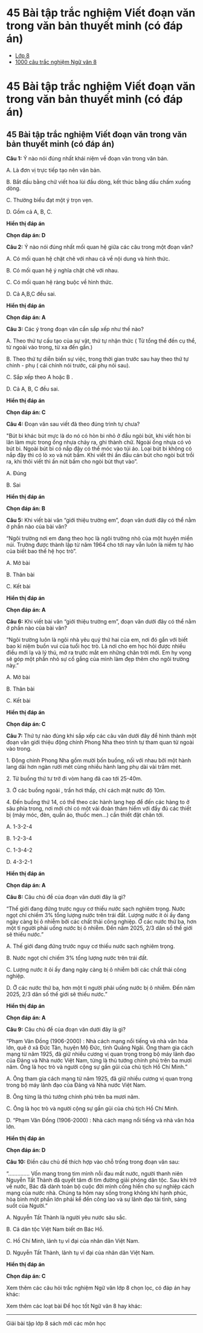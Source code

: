 # 45 Bài tập trắc nghiệm Viết đoạn văn trong văn bản thuyết minh (có đáp án)

  * [Lớp 8](https://vietjack.com/series/lop-8.jsp)
  * [1000 câu trắc nghiệm Ngữ văn 8](https://vietjack.com/ngu-van-8/trac-nghiem-ngu-van-lop-8.jsp)



# 45 Bài tập trắc nghiệm Viết đoạn văn trong văn bản thuyết minh (có đáp án)

## 45 Bài tập trắc nghiệm Viết đoạn văn trong văn bản thuyết minh (có đáp án)

**Câu 1:** Ý nào nói đúng nhất khái niệm về đoạn văn trong văn bản.

A. Là đơn vị trực tiếp tạo nên văn bản.

B. Bắt đầu bằng chữ viết hoa lùi đầu dòng, kết thúc bằng dấu chấm xuống dòng. 

C. Thường biểu đạt một ý trọn vẹn.

D. Gồm cả A, B, C.

**Hiển thị đáp án**

**Chọn đáp án: D**

**Câu 2:** Ý nào nói đúng nhất mối quan hệ giữa các câu trong một đoạn văn?

A. Có mối quan hệ chặt chẽ với nhau cả về nội dung và hình thức.

B. Có mối quan hệ ý nghĩa chặt chẽ với nhau.

C. Có mối quan hệ ràng buộc về hình thức. 

D. Cả A,B,C đều sai. 

**Hiển thị đáp án**

**Chọn đáp án: A**

**Câu 3:** Các ý trong đoạn văn cần sắp xếp như thế nào?

A. Theo thứ tự cấu tạo của sự vật, thứ tự nhận thức ( Từ tổng thể đến cụ thể, từ ngoài vào trong, từ xa đến gần.)

B. Theo thứ tự diễn biến sự việc, trong thời gian trước sau hay theo thứ tự chính - phụ ( cái chính nói trước, cái phụ nói sau).

C. Sắp xếp theo A hoặc B .

D. Cả A, B, C đều sai. 

**Hiển thị đáp án**

**Chọn đáp án: C**

**Câu 4:** Đoạn văn sau viết đã theo đúng trình tự chưa?

"Bút bi khác bút mực là do nó có hòn bi nhỏ ở đầu ngòi bút, khi viết hòn bi lăn làm mực trong ống nhựa chảy ra, ghi thành chữ. Ngoài ống nhựa có vỏ bút bi. Ngoài bút bi có nắp đậy có thể móc vào túi áo. Loại bút bi không có nắp đậy thì có lò xo và nút bấm. Khi viết thì ấn đầu cán bút cho ngòi bút trồi ra, khi thôi viết thì ấn nút bấm cho ngòi bút thụt vào”. 

A. Đúng 

B. Sai 

**Hiển thị đáp án**

**Chọn đáp án: B**

**Câu 5:** Khi viết bài văn “giới thiệu trường em”, đoạn văn dưới đây có thể nằm ở phần nào của bài văn? 

“Ngôi trường nơi em đang theo học là ngôi trường nhỏ của một huyện miền núi. Trường được thành lập từ năm 1964 cho tới nay vẫn luôn là niềm tự hào của biết bao thế hệ học trò”.

A. Mở bài 

B. Thân bài

C. Kết bài 

**Hiển thị đáp án**

**Chọn đáp án: A**

**Câu 6:** Khi viết bài văn “giới thiệu trường em”, đoạn văn dưới đây có thể nằm ở phần nào của bài văn?

“Ngôi trường luôn là ngôi nhà yêu quý thứ hai của em, nơi đó gắn với biết bao kỉ niệm buồn vui của tuổi học trò. Là nơi cho em học hỏi được nhiều điều mới lạ và lý thú, mở ra trước mắt em những chân trời mới. Em hy vọng sẽ góp một phần nhỏ sự cố gắng của mình làm đẹp thêm cho ngôi trường này.”

A. Mở bài

B. Thân bài

C. Kết bài

**Hiển thị đáp án**

**Chọn đáp án: C**

**Câu 7:** Thứ tự nào đúng khi sắp xếp các câu văn dưới đây để hình thành một đoạn văn giới thiệu động chính Phong Nha theo trình tự tham quan từ ngoài vào trong.

1\. Động chính Phong Nha gồm mười bốn buồng, nối với nhau bởi một hành lang dài hơn ngàn rưởi mét cùng nhiều hành lang phụ dài vài trăm mét.

2\. Từ buồng thứ tư trở đi vòm hang đã cao tới 25-40m.

3\. Ở các buồng ngoài , trần hơi thấp, chỉ cách mặt nước độ 10m.

4\. Đến buồng thứ 14, có thể theo các hành lang hẹp để đến các hàng to ở sâu phía trong, nơi mới chỉ có một vài đoàn thám hiểm với đầy đủ các thiết bị (máy móc, đèn, quần áo, thuốc men…) cần thiết đặt chân tới. 

A. 1-3-2-4

B. 1-2-3-4

C. 1-3-4-2

D. 4-3-2-1

**Hiển thị đáp án**

**Chọn đáp án: A**

**Câu 8:** Câu chủ đề của đoạn văn dưới đây là gì?

“Thế giới đang đứng trước nguy cơ thiếu nước sạch nghiêm trọng. Nước ngọt chỉ chiếm 3% tổng lượng nước trên trái đất. Lượng nước ít ỏi ấy đang ngày càng bị ô nhiễm bởi các chất thải công nghiệp. Ở các nước thứ ba, hơn một tỉ người phải uống nước bị ô nhiễm. Đến năm 2025, 2/3 dân số thế giới sẽ thiếu nước.” 

A. Thế giới đang đứng trước nguy cơ thiếu nước sạch nghiêm trọng.

B. Nước ngọt chỉ chiếm 3% tổng lượng nước trên trái đất.

C. Lượng nước ít ỏi ấy đang ngày càng bị ô nhiễm bởi các chất thải công nghiệp.

D. Ở các nước thứ ba, hơn một tỉ người phải uống nước bị ô nhiễm. Đến năm 2025, 2/3 dân số thế giới sẽ thiếu nước.” 

**Hiển thị đáp án**

**Chọn đáp án: A**

**Câu 9:** Câu chủ đề của đoạn văn dưới đây là gì?

“Phạm Văn Đồng (1906-2000) : Nhà cách mạng nổi tiếng và nhà văn hóa lớn, quê ở xã Đức Tân, huyện Mộ Đức, tỉnh Quãng Ngãi. Ông tham gia cách mạng từ năm 1925, đã giữ nhiều cương vị quan trọng trong bộ máy lãnh đạo của Đảng và Nhà nước Việt Nam, từng là thủ tướng chính phủ trên ba mươi năm. Ông là học trò và người cộng sự gần gũi của chủ tịch Hồ Chí Minh.”

A. Ông tham gia cách mạng từ năm 1925, đã giữ nhiều cương vị quan trọng trong bộ máy lãnh đạo của Đảng và Nhà nước Việt Nam.

B. Ông từng là thủ tướng chính phủ trên ba mươi năm.

C. Ông là học trò và người cộng sự gần gũi của chủ tịch Hồ Chí Minh.

D. “Phạm Văn Đồng (1906-2000) : Nhà cách mạng nổi tiếng và nhà văn hóa lớn.

**Hiển thị đáp án**

**Chọn đáp án: D**

**Câu 10:** Điền câu chủ đề thích hợp vào chỗ trống trong đoạn văn sau:

“………….. Vốn mang trong tim mình nỗi đau mất nước, người thanh niên Nguyễn Tất Thành đã quyết tâm đi tìm đường giải phóng dân tộc. Sau khi trở về nước, Bác đã dành toàn bộ cuộc đời mình cống hiến cho sự nghiệp cách mạng của nước nhà. Chúng ta hôm nay sống trong không khí hạnh phúc, hòa bình một phần lớn phải kể đến công lao và sự lãnh đạo tài tình, sáng suốt của Người.”

A. Nguyễn Tất Thành là người yêu nước sâu sắc.

B. Cả dân tộc Việt Nam biết ơn Bác Hồ. 

C. Hồ Chí Minh, lãnh tụ vĩ đại của nhân dân Việt Nam.

D. Nguyễn Tất Thành, lãnh tụ vĩ đại của nhân dân Việt Nam. 

**Hiển thị đáp án**

**Chọn đáp án: C**

Xem thêm các câu hỏi trắc nghiệm Ngữ văn lớp 8 chọn lọc, có đáp án hay khác:

Xem thêm các loạt bài Để học tốt Ngữ văn 8 hay khác:

* * *

Giải bài tập lớp 8 sách mới các môn học
